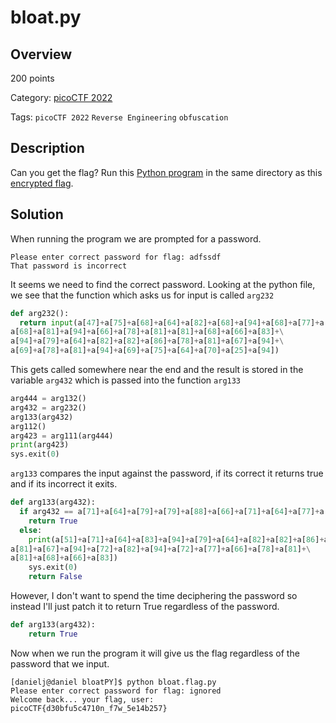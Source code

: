 
# bloat.py #

## Overview ##

200 points

Category: [picoCTF 2022](../)

Tags: `picoCTF 2022` `Reverse Engineering` `obfuscation`

## Description ##

Can you get the flag?
Run this [Python program](https://artifacts.picoctf.net/c/105/flag.txt.enc) in the same directory as this [encrypted flag](https://artifacts.picoctf.net/c/105/flag.txt.enc).

## Solution ##

When running the program we are prompted for a password.

```
Please enter correct password for flag: adfssdf
That password is incorrect
```

It seems we need to find the correct password. Looking at the python file, we see that the function which asks us for input is called `arg232` 

```python
def arg232():
  return input(a[47]+a[75]+a[68]+a[64]+a[82]+a[68]+a[94]+a[68]+a[77]+a[83]+\
a[68]+a[81]+a[94]+a[66]+a[78]+a[81]+a[81]+a[68]+a[66]+a[83]+\
a[94]+a[79]+a[64]+a[82]+a[82]+a[86]+a[78]+a[81]+a[67]+a[94]+\
a[69]+a[78]+a[81]+a[94]+a[69]+a[75]+a[64]+a[70]+a[25]+a[94])
```

This gets called somewhere near the end and the result is stored in the variable `arg432` which is passed into the function `arg133`

```python
arg444 = arg132()
arg432 = arg232()
arg133(arg432)
arg112()
arg423 = arg111(arg444)
print(arg423)
sys.exit(0)
```

`arg133` compares the input against the password, if its correct it returns true and if its incorrect it exits. 

```python
def arg133(arg432):
  if arg432 == a[71]+a[64]+a[79]+a[79]+a[88]+a[66]+a[71]+a[64]+a[77]+a[66]+a[68]:
    return True
  else:
    print(a[51]+a[71]+a[64]+a[83]+a[94]+a[79]+a[64]+a[82]+a[82]+a[86]+a[78]+\
a[81]+a[67]+a[94]+a[72]+a[82]+a[94]+a[72]+a[77]+a[66]+a[78]+a[81]+\
a[81]+a[68]+a[66]+a[83])
    sys.exit(0)
    return False
```

However, I don't want to spend the time deciphering the password so instead I'll just patch it to return True regardless of the password.

```python
def arg133(arg432):
    return True
```

Now when we run the program it will give us the flag regardless of the password that we input.

```
[danielj@daniel bloatPY]$ python bloat.flag.py
Please enter correct password for flag: ignored
Welcome back... your flag, user:
picoCTF{d30bfu5c4710n_f7w_5e14b257}
```

